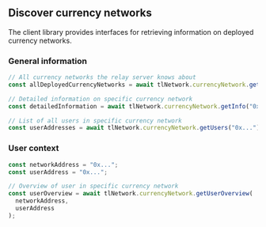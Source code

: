 ## Discover currency networks

The client library provides interfaces for retrieving information on deployed currency networks.

### General information

```js
// All currency networks the relay server knows about
const allDeployedCurrencyNetworks = await tlNetwork.currencyNetwork.getAll();

// Detailed information on specific currency network
const detailedInformation = await tlNetwork.currencyNetwork.getInfo("0x...");

// List of all users in specific currency network
const userAddresses = await tlNetwork.currencyNetwork.getUsers("0x...");
```

### User context

```js
const networkAddress = "0x...";
const userAddress = "0x...";

// Overview of user in specific currency network
const userOverview = await tlNetwork.currencyNetwork.getUserOverview(
  networkAddress,
  userAddress
);
```
